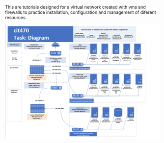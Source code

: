 This are tutorials designed for a virtual network created with vms and firewalls to practice installation, configuration and management of diferent resources.

![Diagram of the network](diagram.png)